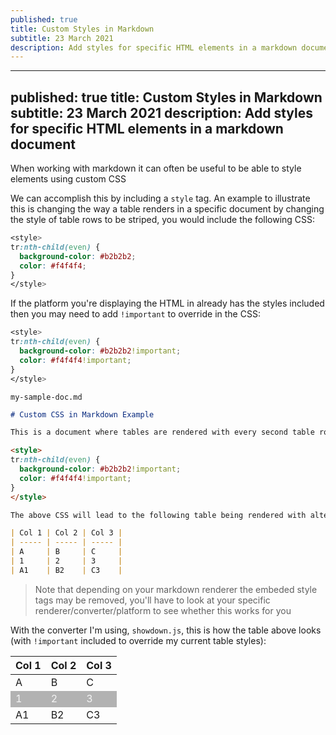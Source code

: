 ```yaml
---
published: true
title: Custom Styles in Markdown
subtitle: 23 March 2021
description: Add styles for specific HTML elements in a markdown document
---
```


---
published: true
title: Custom Styles in Markdown
subtitle: 23 March 2021
description: Add styles for specific HTML elements in a markdown document
---

When working with markdown it can often be useful to be able to style elements using custom CSS

We can accomplish this by including a `style` tag. An example to illustrate this is changing the way a table renders in a specific document by changing the style of table rows to be striped, you would include the following CSS:

```css
<style>
tr:nth-child(even) {
  background-color: #b2b2b2;
  color: #f4f4f4;
}
</style>
```

If the platform you're displaying the HTML in already has the styles included then you may need to add `!important` to override in the CSS:

```css
<style>
tr:nth-child(even) {
  background-color: #b2b2b2!important;
  color: #f4f4f4!important;
}
</style>
```

`my-sample-doc.md`

```md
# Custom CSS in Markdown Example

This is a document where tables are rendered with every second table row with a specific background and foreground colour

<style>
tr:nth-child(even) {
  background-color: #b2b2b2!important;
  color: #f4f4f4!important;
}
</style>

The above CSS will lead to the following table being rendered with alternating row colours:

| Col 1 | Col 2 | Col 3 |
| ----- | ----- | ----- |
| A     | B     | C     |
| 1     | 2     | 3     |
| A1    | B2    | C3    |
```

> Note that depending on your markdown renderer the embeded style tags may be removed, you'll have to look at your specific renderer/converter/platform to see whether this works for you

With the converter I'm using, `showdown.js`, this is how the table above looks (with `!important` included to override my current table styles):

<style>
tr:nth-child(even) {
  background-color: #b2b2b2!important;
  color: #f4f4f4!important;
}
</style>

| Col 1 | Col 2 | Col 3 |
| ----- | ----- | ----- |
| A     | B     | C     |
| 1     | 2     | 3     |
| A1    | B2    | C3    |
